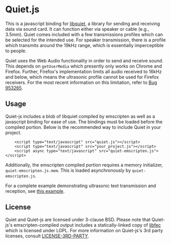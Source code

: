Quiet.js
===========
This is a javascript binding for [libquiet](https://github.com/brian-armstrong/quiet), a library for sending and receiving data via sound card. It can function either via speaker or cable (e.g., 3.5mm). Quiet comes included with a few transmissions profiles which can be selected for the intended use. For speaker transmission, there is a profile which transmits around the 19kHz range, which is essentially imperceptible to people.

Quiet uses the Web Audio functionality in order to send and receive sound. This depends on `getUserMedia` which presently only works on Chrome and Firefox. Further, Firefox's implementation limits all audio received to 16kHz and below, which means the ultrasonic profile cannot be used for Firefox receivers. For the most recent information on this limitation, refer to [Bug 953265](https://bugzilla.mozilla.org/show_bug.cgi?id=953265).

Usage
--------
Quiet-js includes a blob of libquiet compiled by emscripten as well as a javascript binding for ease of use. The bindings must be loaded before the compiled portion. Below is the recommended way to include Quiet in your project.

```
    <script type="text/javascript" src="quiet.js"></script>
    <script type="text/javascript" src="your_project.js"></script>
    <script async type="text/javascript" src="quiet-emscripten.js"></script>
```

Additionally, the emscripten compiled portion requires a memory initializer, `quiet-emscripten.js.mem`. This is loaded asynchronously by `quiet-emscripten.js`.

For a complete example demonstrating ultrasonic text transmission and reception, see [this example](https://github.com/brian-armstrong/quiet-js/tree/master/examples/text).


License
--------
Quiet and Quiet-js are licensed under 3-clause BSD. Please note that Quiet-js's emscripten-compiled output includes a statically-linked copy of [libfec](http://www.ka9q.net/code/fec/) which is licensed under LGPL. For more information on Quiet-js's 3rd party licenses, consult [LICENSE-3RD-PARTY](https://github.com/brian-armstrong/quiet-js/blob/master/LICENSE-3RD-PARTY).
